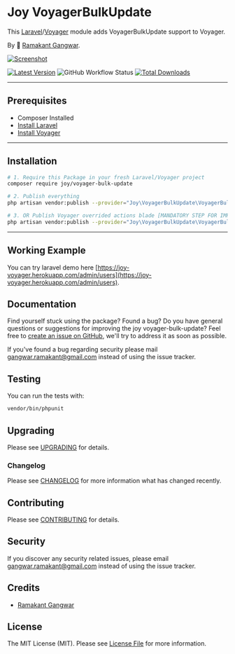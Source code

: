 # Joy VoyagerBulkUpdate

This [Laravel](https://laravel.com/)/[Voyager](https://voyager.devdojo.com/) module adds VoyagerBulkUpdate support to Voyager.

By 🐼 [Ramakant Gangwar](https://github.com/rxcod9).

[![Screenshot](https://raw.githubusercontent.com/rxcod9/joy-voyager-bulk-update/main/cover.jpg)](https://joy-voyager.herokuapp.com/)

[![Latest Version](https://img.shields.io/github/v/release/rxcod9/joy-voyager-bulk-update?style=flat-square)](https://github.com/rxcod9/joy-voyager-bulk-update/releases)
![GitHub Workflow Status](https://img.shields.io/github/workflow/status/rxcod9/joy-voyager-bulk-update/run-tests?label=tests)
[![Total Downloads](https://img.shields.io/packagist/dt/joy/voyager-bulk-update.svg?style=flat-square)](https://packagist.org/packages/joy/voyager-bulk-update)

---

## Prerequisites

*   Composer Installed
*   [Install Laravel](https://laravel.com/docs/installation)
*   [Install Voyager](https://github.com/the-control-group/voyager)

---

## Installation

```bash
# 1. Require this Package in your fresh Laravel/Voyager project
composer require joy/voyager-bulk-update

# 2. Publish everything
php artisan vendor:publish --provider="Joy\VoyagerBulkUpdate\VoyagerBulkUpdateServiceProvider" --force

# 3. OR Publish Voyager overrided actions blade [MANDATORY STEP FOR IMPORT BULK BUTTON TO WORK]
php artisan vendor:publish --provider="Joy\VoyagerBulkUpdate\VoyagerBulkUpdateServiceProvider" --tag=voyager-actions-views --force
```

---

<!-- ## Usage

Installation generates.

--- -->

<!-- ## Views Customization

In order to override views delivered by Voyager DataTable, copy contents from ``vendor/joy/voyager-bulk-update/resources/views`` to the ``views/vendor/joy-voyager-bulk-update`` directory of your Laravel installation. -->

## Working Example

You can try laravel demo here [https://joy-voyager.herokuapp.com/admin/users](https://joy-voyager.herokuapp.com/admin/users).

## Documentation

Find yourself stuck using the package? Found a bug? Do you have general questions or suggestions for improving the joy voyager-bulk-update? Feel free to [create an issue on GitHub](https://github.com/rxcod9/joy-voyager-bulk-update/issues), we'll try to address it as soon as possible.

If you've found a bug regarding security please mail [gangwar.ramakant@gmail.com](mailto:gangwar.ramakant@gmail.com) instead of using the issue tracker.

## Testing

You can run the tests with:

```bash
vendor/bin/phpunit
```

## Upgrading

Please see [UPGRADING](UPGRADING.md) for details.

### Changelog

Please see [CHANGELOG](CHANGELOG.md) for more information what has changed recently.

## Contributing

Please see [CONTRIBUTING](CONTRIBUTING.md) for details.

## Security

If you discover any security related issues, please email [gangwar.ramakant@gmail.com](mailto:gangwar.ramakant@gmail.com) instead of using the issue tracker.

## Credits

- [Ramakant Gangwar](https://github.com/rxcod9)

## License

The MIT License (MIT). Please see [License File](LICENSE.md) for more information.
